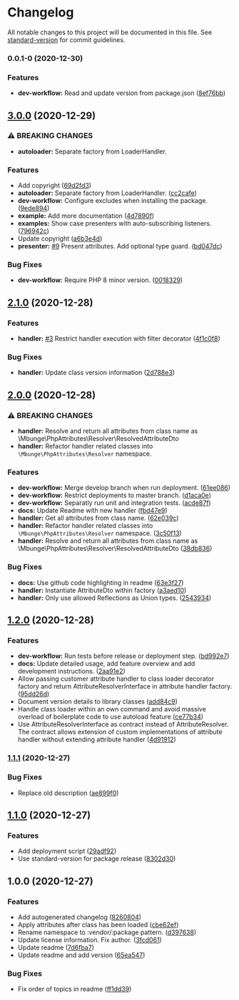# Changelog

All notable changes to this project will be documented in this file. See [standard-version](https://github.com/conventional-changelog/standard-version) for commit guidelines.

### 0.0.1-0 (2020-12-30)


### Features

* **dev-workflow:** Read and update version from package.json ([8ef76bb](https://github.com/mbunge/php-application/commit/8ef76bb30b5c7e96da98ea57ec7c1535c39c54e6))

## [3.0.0](https://github.com/mbunge/php-attributes/compare/v2.1.0...v3.0.0) (2020-12-29)


### ⚠ BREAKING CHANGES

* **autoloader:** Separate factory from LoaderHandler.

### Features

* Add copyright ([69d2fd3](https://github.com/mbunge/php-attributes/commit/69d2fd32b5a54f775d870e4dd0d85533fc4f0530))
* **autoloader:** Separate factory from LoaderHandler. ([cc2cafe](https://github.com/mbunge/php-attributes/commit/cc2cafe255d05f06e1508f24239395e53b27a425))
* **dev-workflow:** Configure excludes when installing the package. ([9ede894](https://github.com/mbunge/php-attributes/commit/9ede894b2b88059497783745f1fd6bba9c0b2ef4))
* **example:** Add more documentation ([4d7890f](https://github.com/mbunge/php-attributes/commit/4d7890f1d57c34d6b0230aa3430ee6f04d985e74))
* **examples:** Show case presenters with auto-subscribing listeners. ([796942c](https://github.com/mbunge/php-attributes/commit/796942c58ffb317c85d89e3d88a0998f5450e158))
* Update copyright ([a6b3e4d](https://github.com/mbunge/php-attributes/commit/a6b3e4db4b55be051ddde187c10349975b4d3cb1))
* **presenter:** [#9](https://github.com/mbunge/php-attributes/issues/9) Present attributes. Add optional type guard. ([bd047dc](https://github.com/mbunge/php-attributes/commit/bd047dc80ad02761d653f12116849cbd08adefb7))


### Bug Fixes

* **dev-workflow:** Require PHP 8 minor version. ([0018329](https://github.com/mbunge/php-attributes/commit/0018329b7a843ac82c8ce161c384dfac3120e75a))

## [2.1.0](https://github.com/mbunge/php-attributes/compare/v2.0.0...v2.1.0) (2020-12-28)


### Features

* **handler:** [#3](https://github.com/mbunge/php-attributes/issues/3) Restrict handler execution with filter decorator ([4f1c0f8](https://github.com/mbunge/php-attributes/commit/4f1c0f8ee62b586b8bf72ebf425185ecd40e1145))


### Bug Fixes

* **handler:** Update class version information ([2d788e3](https://github.com/mbunge/php-attributes/commit/2d788e3518516a7b1c245265c2598bffef4378ba))

## [2.0.0](https://github.com/mbunge/php-attributes/compare/v1.2.0...v2.0.0) (2020-12-28)


### ⚠ BREAKING CHANGES

* **handler:** Resolve and return all attributes from class name as \Mbunge\PhpAttributes\Resolver\ResolvedAttributeDto
* **handler:** Refactor handler related classes into `\Mbunge\PhpAttributes\Resolver` namespace.

### Features

* **dev-workflow:** Merge develop branch when run deployment. ([61ee086](https://github.com/mbunge/php-attributes/commit/61ee0865c0b84e44bbf421cabd78c9573115b826))
* **dev-workflow:** Restrict deployments to master branch. ([d1aca0e](https://github.com/mbunge/php-attributes/commit/d1aca0e7872e9d3ea47de6b4dab62567e49a9786))
* **dev-workflow:** Separatly run unit and integration tests. ([acde87f](https://github.com/mbunge/php-attributes/commit/acde87f9cf841cc40baf173be9ef2ff0d22f9cc6))
* **docs:** Update Readme with new handler ([fbd47e9](https://github.com/mbunge/php-attributes/commit/fbd47e9a136e93402d3381b3b3e71365ea39a910))
* **handler:** Get all attributes from class name. ([62e039c](https://github.com/mbunge/php-attributes/commit/62e039c82094c545903fcc997f30ef135390b422))
* **handler:** Refactor handler related classes into `\Mbunge\PhpAttributes\Resolver` namespace. ([3c50f13](https://github.com/mbunge/php-attributes/commit/3c50f13bc6cea1bae18dc98d9540ebe1fb026bab))
* **handler:** Resolve and return all attributes from class name as \Mbunge\PhpAttributes\Resolver\ResolvedAttributeDto ([38db836](https://github.com/mbunge/php-attributes/commit/38db83680f703d46f01372ed152ec0fafd4d8405))


### Bug Fixes

* **docs:** Use github code highlighting in readme ([63e3f27](https://github.com/mbunge/php-attributes/commit/63e3f2778c8d28da9427c740ede5bfeb5c2fc634))
* **handler:** Instantiate AttributeDto within factory ([a3aed10](https://github.com/mbunge/php-attributes/commit/a3aed10fd26b451b6d8b970e8f2732a4baa59a17))
* **handler:** Only use allowed Reflections as Union types. ([2543934](https://github.com/mbunge/php-attributes/commit/254393455bd8bd6c9fa87c1d59e6758fb4209389))

## [1.2.0](https://github.com/mbunge/php-attributes/compare/v1.1.1...v1.2.0) (2020-12-28)


### Features

* **dev-workflow:** Run tests before release or deployment step. ([bd992e7](https://github.com/mbunge/php-attributes/commit/bd992e7941e1645cc1ea26ed5cd6668163896dba))
* **docs:** Update detailed usage, add feature overview and add development instructions. ([2aa91e2](https://github.com/mbunge/php-attributes/commit/2aa91e2d3c482ffc8dcf2434bfb3626364833562))
* Allow passing customer attribute handler to class loader decorator factory and return AttributeResolverInterface in attribute handler factory. ([95dd26d](https://github.com/mbunge/php-attributes/commit/95dd26dc5ac9eea1a3bb1e4c852f3f6f5c5aacf1))
* Document version details to library classes ([add84c9](https://github.com/mbunge/php-attributes/commit/add84c99a13f0330f4683a690d8ff8923035a281))
* Handle class loader within an own command and avoid massive overload of boilerplate code to use autoload feature ([ce77b34](https://github.com/mbunge/php-attributes/commit/ce77b34db7be0b09ebfa9e764f67bd3ad6e363fc))
* Use AttributeResolverInterface as contract instead of AttributeResolver. The contract allows extension of custom implementations of attribute handler without extending attribute handler ([4d91912](https://github.com/mbunge/php-attributes/commit/4d91912b978d5d277869fc6b945c5762b2ced76f))

### [1.1.1](https://github.com/mbunge/php-attributes/compare/v1.1.0...v1.1.1) (2020-12-27)


### Bug Fixes

* Replace old description ([ae899f0](https://github.com/mbunge/php-attributes/commit/ae899f02e9f5ef935b674bea1c0dca8e6fa322b1))

## [1.1.0](https://github.com/mbunge/php-attributes/compare/v1.0.0...v1.1.0) (2020-12-27)


### Features

* Add deployment script ([29adf92](https://github.com/mbunge/php-attributes/commit/29adf92a06c19ed8f02a444631e58f8652f3d195))
* Use standard-version for package release ([8302d30](https://github.com/mbunge/php-attributes/commit/8302d30d990f412285c2b8df98bd2fcb9fb42441))

## 1.0.0 (2020-12-27)


### Features

* Add autogenerated changelog ([8260804](https://github.com/mbunge/php-attributes/commit/82608044e7c32e5b5fbfad213ef9aaf0d199bab7))
* Apply attributes after class has been loaded ([cbe62ef](https://github.com/mbunge/php-attributes/commit/cbe62eff9025ad38039f519b22bc726e8017a643))
* Rename namespace to :vendor/:package pattern. ([d397638](https://github.com/mbunge/php-attributes/commit/d39763836d69cfbe5ec683ae7a262d59a7bd299b))
* Update license information. Fix author. ([3fcd061](https://github.com/mbunge/php-attributes/commit/3fcd0618a4517b723e29621a1c9a8fc848d47b47))
* Update readme ([7d6fba7](https://github.com/mbunge/php-attributes/commit/7d6fba72b458f9a578f9a2a08af2b119f0e62b1e))
* Update readme and add version ([65ea547](https://github.com/mbunge/php-attributes/commit/65ea547b24b0641840ab0d10669b0114b8ce9cc2))


### Bug Fixes

* Fix order of topics in readme ([ff1dd39](https://github.com/mbunge/php-attributes/commit/ff1dd39ad6e63834e779e50918e18c13fabaf3b7))
